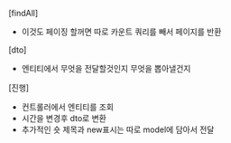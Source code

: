 [findAll]

- 이것도 페이징 할꺼면 따로 카운트 쿼리를 빼서 페이지를 반환

[dto]

- 엔티티에서 무엇을 전달할것인지 무엇을 뽑아낼건지

[진행]

- 컨트롤러에서 엔티티를 조회
- 시간을 변경후 dto로 변환
- 추가적인 숏 제목과 new표시는 따로 model에 담아서 전달
